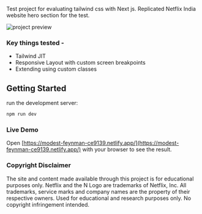 Test project for evaluating tailwind css with Next js. Replicated Netflix India website hero section for the test.


![project preview](preview.gif)


### Key things tested - 
* Tailwind JIT
* Responsive Layout with custom screen breakpoints 
* Extending using custom classes

## Getting Started

run the development server:

```bash
npm run dev
```
### Live Demo


Open [https://modest-feynman-ce9139.netlify.app/](https://modest-feynman-ce9139.netlify.app/) with your browser to see the result.

### Copyright Disclaimer
The site and content made available through this project is for educational purposes only.
Netflix and the N Logo are trademarks of Netflix, Inc.
All trademarks, service marks and company names are the property of their respective owners. Used for educational and research purposes only.
No copyright infringement intended.